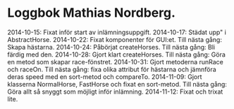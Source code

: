 Loggbok Mathias Nordberg.
===========

2014-10-15: Fixat inför start av inlämningsuppgift.
2014-10-17: Städat upp" i AbstractHorse.
2014-10-22: Fixat komponenter för GUI:et. Till nästa gång: Skapa hästarna.
2014-10-24: Påbörjat createHorses. Till nästa gång: Bli färdig med den.
2014-10-28: Gjort klart createHorses. Till nästa gång: Göra en metod som skapar
race-fönstret.
2014-10-31: Gjort metoderna runRace och raceOn. Till nästa gång: fixa olika
attribut för hästarna och jämnföra deras speed med en sort-metod och compareTo.
2014-11-09: Gjort klasserna NormalHorse, FastHorse och fixat en sort-metod. Till
nästa gång: Göra allt så snyggt som möjligt inför inlämning.
2014-11-12: Fixat och trixat lite.